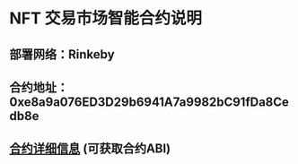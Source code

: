 # NFT 交易市场智能合约说明

## 部署网络：Rinkeby
## 合约地址：0xe8a9a076ED3D29b6941A7a9982bC91fDa8Cedb8e
## [合约详细信息](https://rinkeby.etherscan.io/address/0xe8a9a076ed3d29b6941a7a9982bc91fda8cedb8e) (可获取合约ABI)


## 